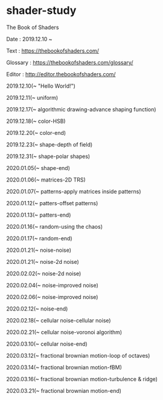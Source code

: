 # shader-study
The Book of Shaders


Date : 2019.12.10 ~

Text : https://thebookofshaders.com/

Glossary : https://thebookofshaders.com/glossary/

Editor : http://editor.thebookofshaders.com/

2019.12.10(~ "Hello World!")

2019.12.11(~ uniform)

2019.12.17(~ algorithmic drawing-advance shaping function)

2019.12.18(~ color-HSB)

2019.12.20(~ color-end)

2019.12.23(~ shape-depth of field)

2019.12.31(~ shape-polar shapes)

2020.01.05(~ shape-end)

2020.01.06(~ matrices-2D TRS)

2020.01.07(~ patterns-apply matrices inside patterns)

2020.01.12(~ patters-offset patterns)

2020.01.13(~ patters-end)

2020.01.16(~ random-using the chaos)

2020.01.17(~ random-end)

2020.01.21(~ noise-noise)

2020.01.21(~ noise-2d noise)

2020.02.02(~ noise-2d noise)

2020.02.04(~ noise-improved noise)

2020.02.06(~ noise-improved noise)

2020.02.12(~ noise-end)

2020.02.18(~ cellular noise-cellular noise)

2020.02.21(~ cellular noise-voronoi algorithm)

2020.03.10(~ cellular noise-end)

2020.03.12(~ fractional brownian motion-loop of octaves)

2020.03.14(~ fractional brownian motion-fBM)

2020.03.16(~ fractional brownian motion-turbulence & ridge)

2020.03.21(~ fractional brownian motion-end)

